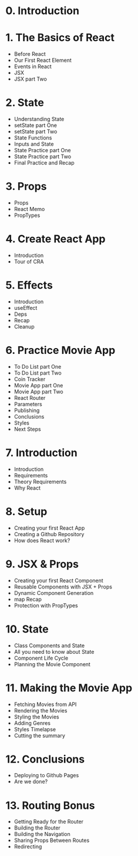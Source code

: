 # 0. Introduction

# 1. The Basics of React
- Before React
- Our First React Element
- Events in React
- JSX
- JSX part Two

# 2. State
- Understanding State
- setState part One
- setState part Two
- State Functions
- Inputs and State
- State Practice part One
- State Practice part Two
- Final Practice and Recap

# 3. Props
- Props
- React Memo
- PropTypes

# 4. Create React App
- Introduction
- Tour of CRA

# 5. Effects
- Introduction
- useEffect
- Deps
- Recap
- Cleanup

# 6. Practice Movie App
- To Do List part One
- To Do List part Two
- Coin Tracker
- Movie App part One
- Movie App part Two
- React Router
- Parameters
- Publishing
- Conclusions
- Styles
- Next Steps

# 7. Introduction
- Introduction
- Requirements
- Theory Requirements
- Why React

# 8. Setup
- Creating your first React App
- Creating a Github Repository
- How does React work?

# 9. JSX & Props
- Creating your first React Component
- Reusable Components with JSX + Props
- Dynamic Component Generation
- map Recap
- Protection with PropTypes

# 10. State
- Class Components and State
- All you need to know about State
- Component Life Cycle
- Planning the Movie Component

# 11. Making the Movie App
- Fetching Movies from API
- Rendering the Movies
- Styling the Movies
- Adding Genres
- Styles Timelapse
- Cutting the summary

# 12. Conclusions
- Deploying to Github Pages
- Are we done?

# 13. Routing Bonus
- Getting Ready for the Router
- Building the Router
- Building the Navigation
- Sharing Props Between Routes
- Redirecting
